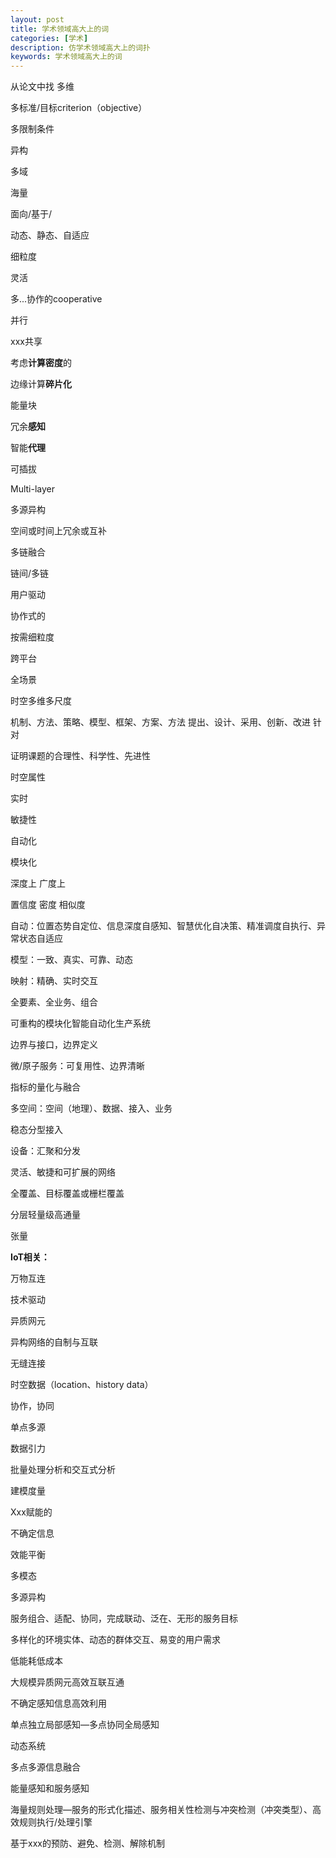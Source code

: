 ```yaml
---
layout: post
title: 学术领域高大上的词
categories: [学术]
description: 仿学术领域高大上的词扑
keywords: 学术领域高大上的词
---
```


从论文中找
多维

多标准/目标criterion（objective）

多限制条件

异构

多域

海量

面向/基于/

动态、静态、自适应

细粒度

灵活

多...协作的cooperative

并行

xxx共享

考虑**计算密度**的

边缘计算**碎片化**

能量块

冗余**感知**

智能**代理**

可插拔

Multi-layer

多源异构

空间或时间上冗余或互补

多链融合

链间/多链

用户驱动

协作式的

按需细粒度

跨平台

全场景

时空多维多尺度

机制、方法、策略、模型、框架、方案、方法
提出、设计、采用、创新、改进
针对

证明课题的合理性、科学性、先进性

时空属性

实时 

敏捷性

自动化

模块化

深度上 广度上

置信度 密度 相似度

自动：位置态势自定位、信息深度自感知、智慧优化自决策、精准调度自执行、异常状态自适应

模型：一致、真实、可靠、动态

映射：精确、实时交互

全要素、全业务、组合

可重构的模块化智能自动化生产系统

边界与接口，边界定义

微/原子服务：可复用性、边界清晰

指标的量化与融合

多空间：空间（地理）、数据、接入、业务

稳态分型接入

设备：汇聚和分发

灵活、敏捷和可扩展的网络

全覆盖、目标覆盖或栅栏覆盖

分层轻量级高通量

张量



**IoT相关：**

万物互连

技术驱动

异质网元

异构网络的自制与互联

无缝连接

时空数据（location、history data）

协作，协同

单点多源

数据引力

批量处理分析和交互式分析

建模度量

Xxx赋能的

不确定信息

效能平衡

多模态

多源异构

服务组合、适配、协同，完成联动、泛在、无形的服务目标

多样化的环境实体、动态的群体交互、易变的用户需求

低能耗低成本

大规模异质网元高效互联互通

不确定感知信息高效利用

单点独立局部感知—多点协同全局感知

动态系统

多点多源信息融合

能量感知和服务感知

海量规则处理—服务的形式化描述、服务相关性检测与冲突检测（冲突类型）、高效规则执行/处理引擎

基于xxx的预防、避免、检测、解除机制